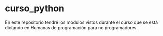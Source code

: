 # curso_python
En este repositorio tendré los modulos vistos durante el curso que se está dictando en Humanas de programación para no programadores.

